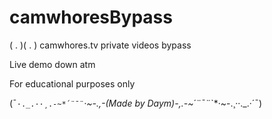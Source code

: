 # camwhoresBypass

( . )( . )
camwhores.tv private videos bypass

Live demo down atm

For educational purposes only


(¯`·._.··¸.-~*´¨¯¨`*·~-.,-(_Made by Daym_)-,.-~*´¨¯¨`*·~-.¸··._.·´¯)
